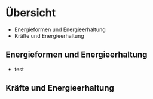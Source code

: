 # Übersicht

- Energieformen und Energieerhaltung
- Kräfte und Energieerhaltung

## Energieformen und Energieerhaltung

- test

## Kräfte und Energieerhaltung
